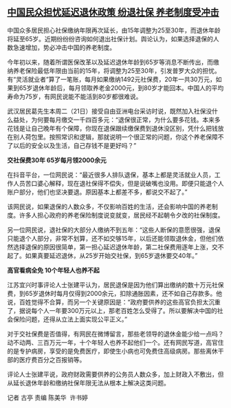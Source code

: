 <!--1676963481000-->
[中国民众担忧延迟退休政策 纷退社保 养老制度受冲击](https://www.rfa.org/mandarin/yataibaodao/shehui/gt2-02212023020155.html)
------

<p><span style="font-weight: 400;">中国众多居民担心社保缴纳年限再次延长，由15年调整为25至30年，而退休年龄将延至65岁。近期纷纷纷咨询如何退出社保计划。舆论认为，如果选择退保的人数急速增加，势必冲击中国的养老制度。</span></p><p><span style="font-weight: 400;">今年初以来，随着所谓医保改革以及延迟退休年龄到65岁等消息不断传出，而缴纳养老保险最低年限由当前的15年，将调整为25至30年，引发普罗大众的担忧。有“灵活就业者”算了一笔账，每月如果缴纳1492元社保费，20年一共30万元，如果到65岁退休年龄后，每月领取养老金2000元，到80岁才能回本。中国人的平均寿命为75岁，有网民说能不能活到80岁都很难说。</span></p><p><span style="font-weight: 400;">武汉居民葛先生本周二（21日）接受自由亚洲电台采访时说，既然加入社保没什么益处，为何要每月缴交一千四百多元：“退保很正常，为什么要多花钱。本来多花钱是让自己晚年有个保障，你现在退保跟续缴保费到退休没区别，凭什么把钱放在别人荷包里。按照常识和逻辑，那就说明一个很正常的问题，你这个养老保障不了以后的安全以及生活，自己存钱不是更好吗？”</span></p><p><b>交社保费30年 65岁每月领2000余元</b></p><p><span style="font-weight: 400;">在抖音平台，一位网民说：“最近很多人排队退保，基本上都是灵活就业人员，工作人员苦口婆心解释，现在退社保得不偿失，但是说破嘴也没用。即便只能退个人账户部分，他们也坚决要退。原因基本上都差不多，都说交不起了。”</span></p><p><span style="font-weight: 400;">该网民说，如果退保的人数众多，不仅影响百姓的生活，还会影响中国的养老制度。许多人担心政府的养老保险制度说变就变，居民经不起朝令夕改的社保制度。</span></p><p><span style="font-weight: 400;">另一位网民说，退社保的大部分人缴纳不到五年：“这些人断保的意愿很强，退保只能退个人部分，非常不划算，还不如交够15年，以后还能领取退休金，但他们依然选择退保的原因很简单，第一担心延迟退休年龄，第二社保费用逐年上涨，交不起了。如果真要延迟退休，从25岁开始交社保，到65岁退休要交40年。”</span></p><p><b>高官看病全免 10个年轻人也养不起</b></p><p><span style="font-weight: 400;">江苏宜兴时事评论人士张建平认为，居民退保是因为他们算出缴纳的数十万元社保费，到65岁退休时每月仅得到2000余元，扣除通胀因素，还不如自己存款多。他说，百姓觉得不合算，而另一个关键原因是：“政府要供养的这些高官负担太沉重了，据说每个人一年要300万元以上，那老百姓怎么受得了。所以要解决中国的社会保险问题，还得从立法上面实现公平正义。”</span></p><p><span style="font-weight: 400;">对于交社保费是否值得，有网民在微博留言，那些老领导的退休金能少给一点吗？动不动两、三百万元一年，十个年轻人也养不起他们一个。还有网民写道，高官住的是专护病房，享受的是免费医疗，即使生小病也可免费住高级病房。那些离休干部的医疗费百分之百报销等。</span></p><p><span style="font-weight: 400;">评论人士张建平说，政府财政需要供养的公务员人数众多，加上财政入不敷出，但从延长退休年龄和缴纳社保年限无法从根本上解决这类问题。  </span></p><p><span style="font-weight: 400;">记者 古亭 责编 陈美华  许书婷</span></p><p><br style="font-weight: 400;"/><br style="font-weight: 400;"/></p>
